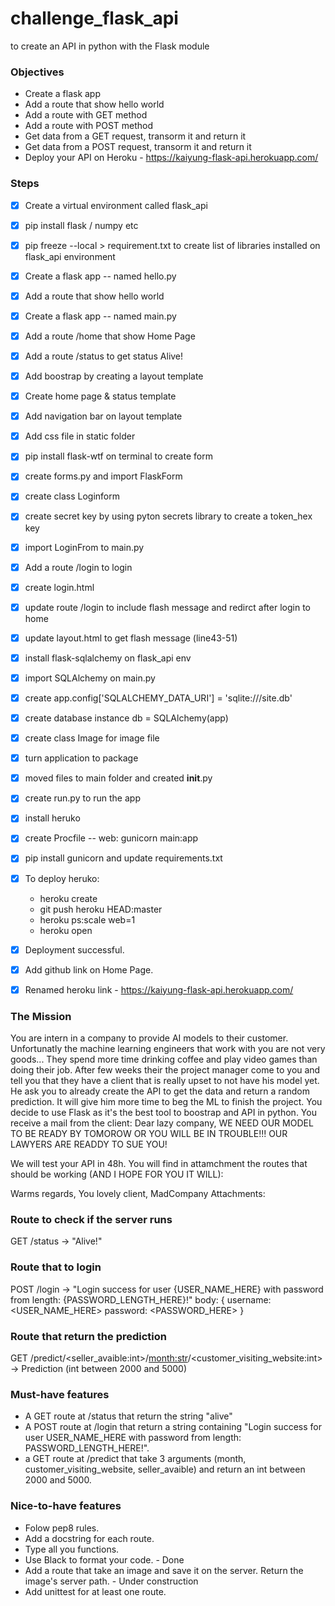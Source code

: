 # challenge_flask_api
to create an API in python with the Flask module

### Objectives

* Create a flask app  
* Add a route that show hello world  
* Add a route with GET method  
* Add a route with POST method  
* Get data from a GET request, transorm it and return it 
* Get data from a POST request, transorm it and return it  
* Deploy your API on Heroku  - https://kaiyung-flask-api.herokuapp.com/


### Steps

- [X] Create a virtual environment called flask_api 
- [X] pip install flask / numpy etc
- [X] pip freeze --local > requirement.txt to create list of libraries installed on flask_api environment
- [X] Create a flask app -- named hello.py
- [X] Add a route that show hello world
- [X] Create a flask app -- named main.py
- [X] Add a route /home that show Home Page
- [X] Add a route /status to get status Alive!
- [X] Add boostrap by creating a layout template
- [X] Create home page & status template
- [X] Add navigation bar on layout template
- [X] Add css file in static folder
- [X] pip install flask-wtf on terminal to create form
- [X] create forms.py and import FlaskForm
- [X] create class Loginform
- [X] create secret key by using pyton secrets library to create a token_hex key
- [X] import LoginFrom to main.py  
- [X] Add a route /login to login
- [X] create login.html
- [X] update route /login to include flash message and redirct after login to home
- [X] update layout.html to get flash message (line43-51)
- [X] install flask-sqlalchemy on flask_api env
- [X] import SQLAlchemy on main.py
- [X] create app.config['SQLALCHEMY_DATA_URI'] = 'sqlite:///site.db'
- [X] create database instance db = SQLAlchemy(app)
- [X] create class Image for image file
- [X] turn application to package
- [X] moved files to main folder and created __init__.py 
- [X] create run.py to run the app
- [X] install heruko
- [X] create Procfile -- web: gunicorn main:app
- [X] pip install gunicorn and update requirements.txt
- [X] To deploy heruko:

	* heroku create
	* git push heroku HEAD:master
	* heroku ps:scale web=1
	* heroku open

- [X] Deployment successful.  
- [X] Add github link on Home Page.
- [X] Renamed heroku link - https://kaiyung-flask-api.herokuapp.com/


### The Mission

You are intern in a company to provide AI models to their customer. Unfortunatly the machine learning engineers that work with you are not very goods... They spend more time drinking coffee and play video games than doing their job. After few weeks their the project manager come to you and tell you that they have a client that is really upset to not have his model yet. He ask you to already create the API to get the data and return a random prediction. It will give him more time to beg the ML to finish the project.
You decide to use Flask as it's the best tool to boostrap and API in python. You receive a mail from the client:
Dear lazy company,
WE NEED OUR MODEL TO BE READY BY TOMOROW OR YOU WILL BE IN TROUBLE!!!
OUR LAWYERS ARE READDY TO SUE YOU!

We will test your API in 48h.
You will find in attamchment the routes that should be working (AND I HOPE FOR YOU IT WILL):

Warms regards,
You lovely client,
MadCompany
Attachments:

### Route to check if the server runs
GET /status -> "Alive!"

###  Route that to login
POST /login -> "Login success for user {USER_NAME_HERE} with password from length: {PASSWORD_LENGTH_HERE}!"
body: {
    username: <USER_NAME_HERE>
    password: <PASSWORD_HERE>
}

### Route that return the prediction
GET /predict/<seller_avaible:int>/<month:str>/<customer_visiting_website:int> -> Prediction (int between 2000 and 5000)

### Must-have features
* A GET route at /status that return the string "alive"
* A POST route at /login that return a string containing "Login success for user USER_NAME_HERE with password from length: PASSWORD_LENGTH_HERE!".
* a GET route at /predict that take 3 arguments (month, customer_visiting_website, seller_avaible) and return an int between 2000 and 5000.

### Nice-to-have features
* Folow pep8 rules.
* Add a docstring for each route.
* Type all you functions.
* Use Black to format your code. - Done
* Add a route that take an image and save it on the server. Return the image's server path. - Under construction
* Add unittest for at least one route.







